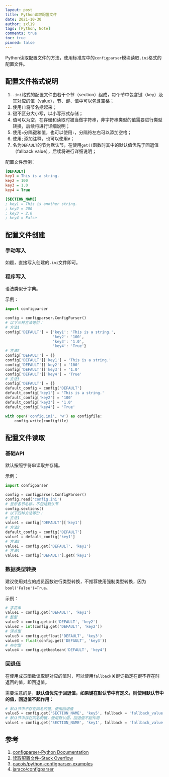 ```yaml
---
layout: post
title: Python读取配置文件
date: 2021-10-30
author: zxl19
tags: [Python, Note]
comments: true
toc: true
pinned: false
---
```


Python读取配置文件的方法，使用标准库中的`configparser`模块读取`.ini`格式的配置文件。

<!-- more -->

## 配置文件格式说明

1. `.ini`格式的配置文件由若干个节（section）组成，每个节中包含键（key）及其对应的值（value），节、键、值中可以包含空格；
2. 使用`[]`将节名括起来；
3. 键不区分大小写，以小写形式存储；
4. 值可以为空，在存储和读取时被当做字符串，非字符串类型的值需要进行类型转换，后续将进行详细说明；
5. 使用`=`分隔键和值，也可以使用`:`，分隔符左右可以添加空格；
6. 使用`;`添加注释，也可以使用`#`；
7. 名为`DEFAULT`的节为默认节，在使用`get()`函数时其中的默认值优先于回退值（fallback value），后续将进行详细说明；

配置文件示例：

```ini
[DEFAULT]
key1 = This is a string.
key2 = 100
key3 = 1.0
key4 = True

[SECTION_NAME]
; key1 = This is another string.
; key2 = 200
; key3 = 2.0
; key4 = False
```

## 配置文件创建

### 手动写入

如题，直接写入创建的`.ini`文件即可。

### 程序写入

语法类似于字典。

示例：

```python
import configparser

config = configparser.ConfigParser()
# 以下三种方法等价：
# 方法1
config['DEFAULT'] = {'key1': 'This is a string.',
                     'key2': '100',
                     'key3': '1.0',
                     'key4': 'True'}
# 方法2
config['DEFAULT'] = {}
config['DEFAULT']['key1'] = 'This is a string.'
config['DEFAULT']['key2'] = '100'
config['DEFAULT']['key3'] = '1.0'
config['DEFAULT']['key4'] = 'True'
# 方法3
config['DEFAULT'] = {}
default_config = config['DEFAULT']
default_config['key1'] = 'This is a string.'
default_config['key2'] = '100'
default_config['key3'] = '1.0'
default_config['key4'] = 'True'

with open('config.ini', 'w') as configfile:
    config.write(configfile)
```

## 配置文件读取

### 基础API

默认按照字符串读取并存储。

示例：

```python
import configparser

config = configparser.ConfigParser()
config.read('config.ini')
# 显示各节名称，不包括默认节
config.sections()
# 以下四种方法等价：
# 方法1
value1 = config['DEFAULT']['key1']
# 方法2
default_config = config['DEFAULT']
value1 = default_config['key1']
# 方法3
value1 = config.get('DEFAULT', 'key1')
# 方法4
value1 = config['DEFAULT'].get('key1')
```

### 数据类型转换

建议使用对应的成员函数进行类型转换，不推荐使用强制类型转换，因为`bool('False')=True`。

示例：

```python
# 字符串
value1 = config.get('DEFAULT', 'key1')
# 整型
value2 = config.getint('DEFAULT', 'key2')
value2 = int(config.get('DEFAULT', 'key2'))
# 浮点型
value3 = config.getfloat('DEFAULT', 'key3')
value3 = float(config.get('DEFAULT', 'key3'))
# 布尔型
value4 = config.getboolean('DEFAULT', 'key4')
```

### 回退值

在使用成员函数读取键对应的值时，可以使用`fallback`关键词指定在键不存在时返回的值，即回退值。

需要注意的是，**默认值优先于回退值，如果键在默认节中有定义，则使用默认节中的值，回退值不起作用：**

```python
# 默认节中不存在同名的键，使用回退值
value5 = config.get('SECTION_NAME', 'key5', fallback = 'fallback_value')
# 默认节中存在同名的键，使用默认值，回退值不起作用
value1 = config.get('SECTION_NAME', 'key1', fallback = 'fallback_value')
```

## 参考

1. [configparser-Python Documentation](https://docs.python.org/3/library/configparser.html)
2. [读取配置文件-Stack Overflow](https://stackoverflow.com/questions/19379120/how-to-read-a-config-file-using-python)
3. [cacois/python-configparser-examples](https://github.com/cacois/python-configparser-examples)
4. [jaraco/configparser](https://github.com/jaraco/configparser)
